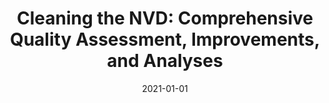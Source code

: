 ---
title: "Cleaning the NVD: Comprehensive Quality Assessment, Improvements, and Analyses"
collection: publications
permalink: /publication/2021-01-01-Cleaning-the-NVD-Comprehensive-Quality-Assessment-Improvements-and-Analyses
date: 2021-01-01
venue: 'In the proceedings of 51st Annual IEEE/IFIP International Conference on Dependable Systems and Networks, DSN 2021, Taipei, Taiwan, June 21-24, 2021 - Supplemental Volume'
paperurl: 'https://doi.org/10.1109/DSN-S52858.2021.00011'
citation: ' Afsah Anwar,  Ahmed Abusnaina,  Songqing Chen,  Frank Li,  David Mohaisen, &quot;Cleaning the NVD: Comprehensive Quality Assessment, Improvements, and Analyses.&quot; In the proceedings of 51st Annual IEEE/IFIP International Conference on Dependable Systems and Networks, DSN, Taipei, Taiwan, Supplemental Volume, 2021.'
---